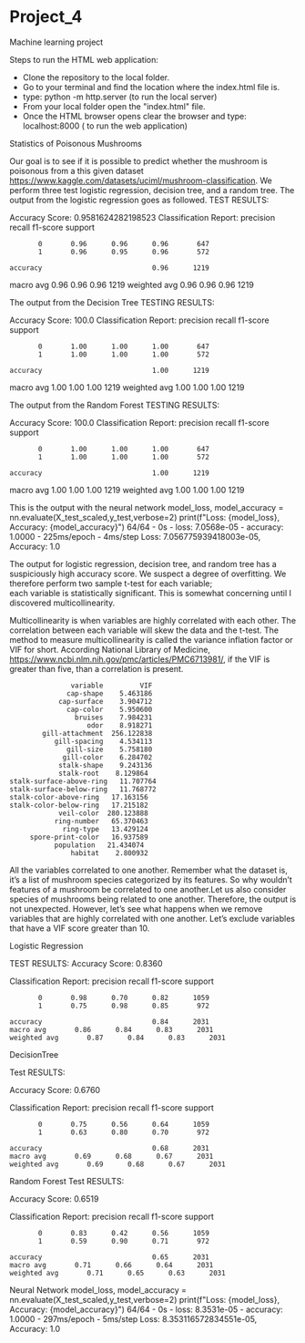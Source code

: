 # Project_4
Machine learning project

Steps to run the HTML web application:

  *  Clone the repository to the local folder.
  *  Go to your terminal and find the location where the index.html file is.
  *  type: python -m http.server (to run the local server)
  *  From your local folder open the "index.html" file.
  *  Once the HTML browser opens clear the browser and type: localhost:8000 ( to run the web application)

Statistics of Poisonous Mushrooms

Our goal is to see if it is possible to predict whether the mushroom is 
poisonous from a this given dataset https://www.kaggle.com/datasets/uciml/mushroom-classification.
We perform three test logistic regression, decision tree, and a random tree. 
The output from the logistic regression goes as followed.
TEST RESULTS:

Accuracy Score: 0.9581624282198523
Classification Report: 
              precision    recall  f1-score   support

           0       0.96      0.96      0.96       647
           1       0.96      0.95      0.96       572

    accuracy                           0.96      1219
   macro avg       0.96      0.96      0.96      1219
weighted avg       0.96      0.96      0.96      1219


The output from the Decision Tree
TESTING RESULTS:

Accuracy Score: 100.0
Classification Report:
              precision    recall  f1-score   support

           0       1.00      1.00      1.00       647
           1       1.00      1.00      1.00       572

    accuracy                           1.00      1219
   macro avg       1.00      1.00      1.00      1219
weighted avg       1.00      1.00      1.00      1219


The output from the Random Forest
TESTING RESULTS:

Accuracy Score: 100.0
Classification Report:
              precision    recall  f1-score   support

           0       1.00      1.00      1.00       647
           1       1.00      1.00      1.00       572

    accuracy                           1.00      1219
   macro avg       1.00      1.00      1.00      1219
weighted avg       1.00      1.00      1.00      1219


This is the output with the neural network
model_loss, model_accuracy = nn.evaluate(X_test_scaled,y_test,verbose=2) print(f"Loss: {model_loss}, Accuracy: {model_accuracy}") 
64/64 - 0s - loss: 7.0568e-05 - accuracy: 1.0000 - 225ms/epoch - 4ms/step
Loss: 7.056775939418003e-05, Accuracy: 1.0

The output for logistic regression, decision tree, and random tree has a suspiciously high accuracy score. 
We suspect a degree of overfitting. We therefore perform two sample t-test for each variable;   
each variable is statistically significant. This is somewhat concerning until I discovered multicollinearity. 

Multicollinearity is when variables are highly correlated with each other. The correlation between each variable will skew the data and the t-test. 
The method to measure multicollinearity is called the variance inflation factor or VIF for short.
According National Library of Medicine, https://www.ncbi.nlm.nih.gov/pmc/articles/PMC6713981/, if the VIF is greater than five, than a correlation is present. 

                   variable         VIF
                  cap-shape    5.463186
                cap-surface    3.904712
                  cap-color    5.950600
                    bruises    7.984231
                       odor    8.918271
            gill-attachment  256.122838
               gill-spacing    4.534113
                  gill-size    5.758180
                 gill-color    6.284702
                stalk-shape    9.243136
                stalk-root    8.129864
    stalk-surface-above-ring   11.707764
    stalk-surface-below-ring   11.768772
    stalk-color-above-ring   17.163156
    stalk-color-below-ring   17.215182
                veil-color  280.123888
               ring-number   65.370463
                 ring-type   13.429124
         spore-print-color   16.937589
               population   21.434074
                   habitat    2.800932

All the variables correlated to one another. Remember what the dataset is, it’s a list of mushroom species categorized by its features. 
So why wouldn’t features of a mushroom be correlated to one another.Let us also consider species of mushrooms being related to one another. 
Therefore, the output is not unexpected. However, let’s see what happens when we remove variables that are highly correlated with one another. 
Let’s exclude variables that have a VIF score greater than 10. 

Logistic Regression

TEST RESULTS:
Accuracy Score: 0.8360

Classification Report:
              precision    recall  f1-score   support

           0       0.98      0.70      0.82      1059
           1       0.75      0.98      0.85       972

    accuracy                           0.84      2031
    macro avg       0.86      0.84      0.83      2031
    weighted avg       0.87      0.84      0.83      2031


DecisionTree

Test RESULTS:

Accuracy Score: 0.6760

Classification Report:
              precision    recall  f1-score   support

           0       0.75      0.56      0.64      1059
           1       0.63      0.80      0.70       972

    accuracy                           0.68      2031
    macro avg       0.69      0.68      0.67      2031
    weighted avg       0.69      0.68      0.67      2031


Random Forest
Test RESULTS:

Accuracy Score: 0.6519

Classification Report:
              precision    recall  f1-score   support

           0       0.83      0.42      0.56      1059
           1       0.59      0.90      0.71       972

    accuracy                           0.65      2031
    macro avg       0.71      0.66      0.64      2031
    weighted avg       0.71      0.65      0.63      2031



Neural Network
model_loss, model_accuracy = nn.evaluate(X_test_scaled,y_test,verbose=2) print(f"Loss: {model_loss}, Accuracy: {model_accuracy}") 
64/64 - 0s - loss: 8.3531e-05 - accuracy: 1.0000 - 297ms/epoch - 5ms/step
Loss: 8.353116572834551e-05, Accuracy: 1.0

